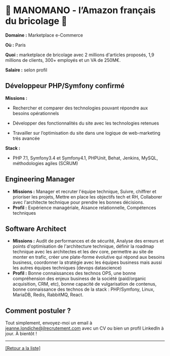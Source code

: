 # 🔨 MANOMANO - l’Amazon français du bricolage 🔨

**Domaine :** Marketplace e-Commerce

**Où :** Paris

**Quoi :** marketplace de bricolage avec 2 millions d'articles proposés, 1,9 millions de clients, 300+ employés et un VA de 250M€.

**Salaire :** selon profil

## Développeur PHP/Symfony confirmé

**Missions :** 

* Rechercher et comparer des technologies pouvant répondre aux besoins opérationnels 

* Développer des fonctionnalités du site avec les technologies retenues

* Travailler sur l’optimisation du site dans une logique de web-marketing très avancée

**Stack :** 

* PHP 7.1, Symfony3.4 et Symfony4.1, PHPUnit, Behat, Jenkins, MySQL, méthodologies agiles (SCRUM)


## Engineering Manager

- **Missions :** Manager et recruter l'équipe technique, Suivre, chiffrer et prioriser les projets, Mettre en place les objectifs tech et RH, Collaborer avec l'architecte technique pour prendre les bonnes décisions.
- **Profil :** Expérience managériale, Aisance relationnelle, Compétences techniques

## Software Architect

- **Missions :** Audit de performances et de sécurité, Analyse des erreurs et points d'optimisation de l'architecture technique, définir la roadmap technique avec les architectes et les dev core, permettre au site de monter en trafic, créer une plate-forme évolutive qui répond aux besoins business, coordonner la stratégie avec les équipes business mais aussi les autres équipes techniques (devops datascience)
- **Profil :** Bonne connaissances des technos OPS, une bonne compréhension des enjeux business de la société (paid/organic acquisition, CRM, etc), bonne capacité de vulgarisation de contenus, bonne connaissance des technos de la stack : PHP/Symfony, Linux, MariaDB, Redis, RabbitMQ, React.

## Comment postuler ?

Tout simplement, envoyez-moi un email à jeanne.londiche@jlrecrutement.com avec un CV ou bien un profil LinkedIn à jour. À bientôt ! 

----
<a href="https://github.com/jlondiche/job-board-php/blob/master/README.md">[Retour a la liste]</a>
